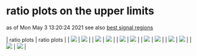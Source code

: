 # ratio plots on the upper limits
as of Mon May  3 13:20:24 2021
see also [best signal regions](bestSRs)

| ratio plots | ratio plots |
| <img src="https://smodels.github.io/ratioplots/ratios_T1bbbb_ATLAS-SUSY-2013-18-eff.png?28040824" /> | <img src="https://smodels.github.io/ratioplots/ratios_T1bbbb_ATLAS-SUSY-2013-18.png?28040824" /> |
| <img src="https://smodels.github.io/ratioplots/ratios_T1tttt_ATLAS-SUSY-2013-09-eff.png?28040824" /> | <img src="https://smodels.github.io/ratioplots/ratios_T1tttt_ATLAS-SUSY-2013-09.png?28040824" /> |
| <img src="https://smodels.github.io/ratioplots/ratios_T1tttt_ATLAS-SUSY-2013-18-eff.png?28040824" /> | <img src="https://smodels.github.io/ratioplots/ratios_T1tttt_ATLAS-SUSY-2013-18.png?28040824" /> |
| <img src="https://smodels.github.io/ratioplots/ratios_T5WW_ATLAS-SUSY-2013-20.png?28040824" /> | <img src="https://smodels.github.io/ratioplots/ratios_T5WWoff_ATLAS-SUSY-2013-20.png?28040824" /> |
| <img src="https://smodels.github.io/ratioplots/ratios_T6WW_ATLAS-SUSY-2013-20.png?28040824" /> | <img src="https://smodels.github.io/ratioplots/ratios_T6WWoff_ATLAS-SUSY-2013-20.png?28040824" /> |
| <img src="https://smodels.github.io/ratioplots/ratios_T6ttWW_ATLAS-SUSY-2013-09-eff.png?28040824" /> | <img src="https://smodels.github.io/ratioplots/ratios_T6ttWW_ATLAS-SUSY-2013-09.png?28040824" /> |
